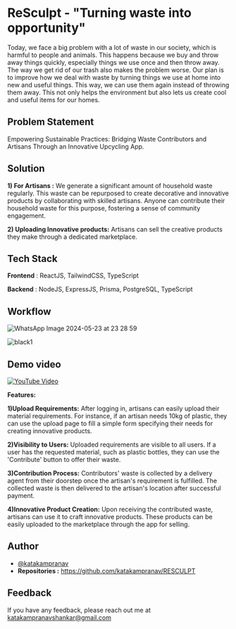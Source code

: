 
# ReSculpt - "Turning waste into opportunity"

Today, we face a big problem with a lot of waste in our society, which is harmful to people and animals. This happens because we buy and throw away things quickly, especially things we use once and then throw away. The way we get rid of our trash also makes the problem worse. Our plan is to improve how we deal with waste by turning things we use at home into new and useful things. This way, we can use them again instead of throwing them away. This not only helps the environment but also lets us create cool and useful items for our homes.

## Problem Statement

Empowering Sustainable Practices: Bridging Waste Contributors and Artisans Through an Innovative Upcycling App.


## Solution

**1) For Artisans :**
We generate a significant amount of household waste regularly.
This waste can be repurposed to create decorative and innovative products by collaborating with skilled artisans.
Anyone can contribute their household waste for this purpose, fostering a sense of community engagement.

**2) Uploading Innovative products:**
Artisans can sell the creative products they make through a dedicated marketplace.

## Tech Stack

**Frontend** : ReactJS, TailwindCSS, TypeScript

**Backend** : NodeJS, ExpressJS, Prisma, PostgreSQL, TypeScript 

## Workflow

![WhatsApp Image 2024-05-23 at 23 28 59](https://github.com/saiabhiramjaini/portfolio/assets/115941546/c9ad8cef-c089-484b-877b-9c8572639ea3)



![black1](https://github.com/saiabhiramjaini/Resculpt-For_Artisans/assets/115941546/90e077d8-2000-4aae-bb22-ac76273d5e0e)

## Demo video

[![YouTube Video](https://img.youtube.com/vi/xX8E7E1Jx2c/0.jpg)](https://youtu.be/6csys327hEw?feature=shared)


**Features:**

**1)Upload Requirements:**
After logging in, artisans can easily upload their material requirements.
For instance, if an artisan needs 10kg of plastic, they can use the upload page to fill a simple form specifying their needs for creating innovative products.


**2)Visibility to Users:**
Uploaded requirements are visible to all users.
If a user has the requested material, such as plastic bottles, they can use the 'Contribute' button to offer their waste.


**3)Contribution Process:**
Contributors' waste is collected by a delivery agent from their doorstep once the artisan's requirement is fulfilled.
The collected waste is then delivered to the artisan's location after successful payment.


**4)Innovative Product Creation:**
Upon receiving the contributed waste, artisans can use it to craft innovative products.
These products can be easily uploaded to the marketplace through the app for selling.



## Author

- [@katakampranav](https://github.com/katakampranav)
- **Repositories :**
https://github.com/katakampranav/RESCULPT

## Feedback 

If you have any feedback, please reach out me at katakampranavshankar@gmail.com


